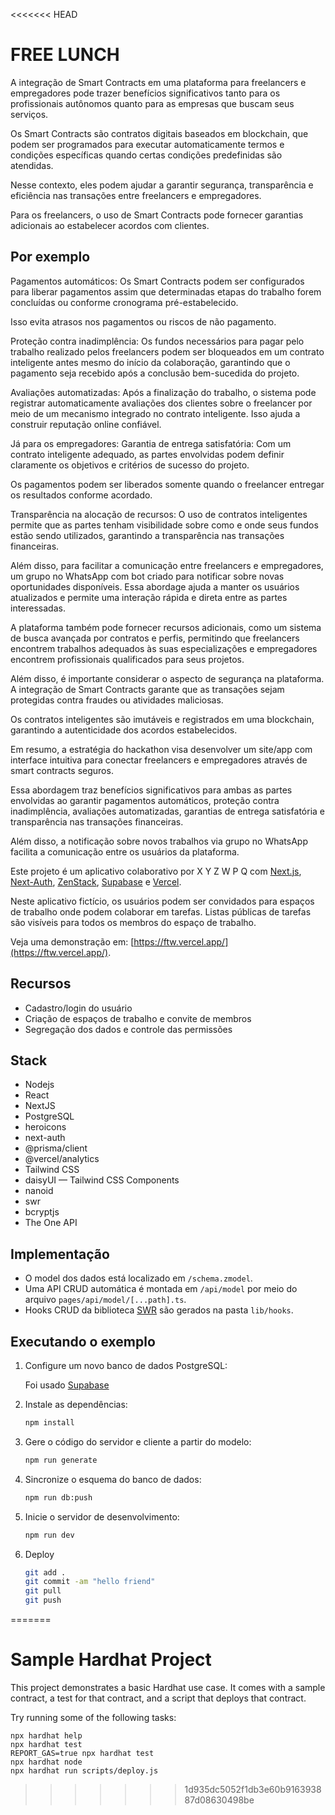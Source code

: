 <<<<<<< HEAD
# FREE LUNCH

A integração de Smart Contracts em uma plataforma para freelancers e empregadores pode trazer benefícios significativos tanto para os profissionais autônomos quanto para as empresas que buscam seus serviços.

Os Smart Contracts são contratos digitais baseados em blockchain, que podem ser programados para executar automaticamente termos e condições específicas quando certas condições predefinidas são atendidas.

Nesse contexto, eles podem ajudar a garantir segurança, transparência e eficiência nas transações entre freelancers e empregadores.

Para os freelancers, o uso de Smart Contracts pode fornecer garantias adicionais ao estabelecer acordos com clientes.

## Por exemplo

Pagamentos automáticos: Os Smart Contracts podem ser configurados para liberar pagamentos assim que determinadas etapas do trabalho forem concluídas ou conforme cronograma pré-estabelecido.

Isso evita atrasos nos pagamentos ou riscos de não pagamento.

Proteção contra inadimplência: Os fundos necessários para pagar pelo trabalho realizado pelos freelancers podem ser bloqueados em um contrato inteligente antes mesmo do início da colaboração, garantindo que o pagamento seja recebido após a conclusão bem-sucedida do projeto.

Avaliações automatizadas: Após a finalização do trabalho, o sistema pode registrar automaticamente avaliações dos clientes sobre o freelancer por meio de um mecanismo integrado no contrato inteligente. Isso ajuda a construir reputação online confiável.

Já para os empregadores:
Garantia de entrega satisfatória: Com um contrato inteligente adequado, as partes envolvidas podem definir claramente os objetivos e critérios de sucesso do projeto.

Os pagamentos podem ser liberados somente quando o freelancer entregar os resultados conforme acordado.

Transparência na alocação de recursos: O uso de contratos inteligentes permite que as partes tenham visibilidade sobre como e onde seus fundos estão sendo utilizados, garantindo a transparência nas transações financeiras.

Além disso, para facilitar a comunicação entre freelancers e empregadores, um grupo no WhatsApp com bot criado para notificar sobre novas oportunidades disponíveis. Essa abordage ajuda a manter os usuários atualizados e permite uma interação rápida e direta entre as partes interessadas.

A plataforma também pode fornecer recursos adicionais, como um sistema de busca avançada por contratos e perfis, permitindo que freelancers encontrem trabalhos adequados às suas especializações e empregadores encontrem profissionais qualificados para seus projetos.

Além disso, é importante considerar o aspecto de segurança na plataforma. A integração de Smart Contracts garante que as transações sejam protegidas contra fraudes ou atividades maliciosas.

Os contratos inteligentes são imutáveis ​​e registrados em uma blockchain, garantindo a autenticidade dos acordos estabelecidos.

Em resumo, a estratégia do hackathon visa desenvolver um site/app com interface intuitiva para conectar freelancers e empregadores através de smart contracts seguros.

Essa abordagem traz benefícios significativos para ambas as partes envolvidas ao garantir pagamentos automáticos, proteção contra inadimplência, avaliações automatizadas, garantias de entrega satisfatória e transparência nas transações financeiras.

Além disso, a notificação sobre novos trabalhos via grupo no WhatsApp facilita a comunicação entre os usuários da plataforma.

Este projeto é um aplicativo colaborativo por X Y Z W P Q com [Next.js](https://nextjs.org), [Next-Auth](nextauth.org), [ZenStack](https://zenstack.dev), [Supabase](https://supabase.com) e [Vercel](vercel.com).

Neste aplicativo fictício, os usuários podem ser convidados para espaços de trabalho onde podem colaborar em tarefas. Listas públicas de tarefas são visíveis para todos os membros do espaço de trabalho.

Veja uma demonstração em: [https://ftw.vercel.app/](https://ftw.vercel.app/).

## Recursos

- Cadastro/login do usuário
- Criação de espaços de trabalho e convite de membros
- Segregação dos dados e controle das permissões

## Stack

- Nodejs
- React
- NextJS
- PostgreSQL
- heroicons
- next-auth
- @prisma/client
- @vercel/analytics
- Tailwind CSS
- daisyUI — Tailwind CSS Components
- nanoid
- swr
- bcryptjs
- The One API

## Implementação

- O model dos dados está localizado em `/schema.zmodel`.
- Uma API CRUD automática é montada em `/api/model` por meio do arquivo `pages/api/model/[...path].ts`.
- Hooks CRUD da biblioteca [SWR](https://swr.vercel.app/) são gerados na pasta `lib/hooks`.

## Executando o exemplo

1. Configure um novo banco de dados PostgreSQL:

    Foi usado [Supabase](https://supabase.com)

2. Instale as dependências:

    ```bash
    npm install
    ```

3. Gere o código do servidor e cliente a partir do modelo:

    ```bash
    npm run generate
    ```

4. Sincronize o esquema do banco de dados:

     ```bash
     npm run db:push
     ```

5. Inicie o servidor de desenvolvimento:

    ```bash
    npm run dev
    ```

6. Deploy

    ```bash
    git add .
    git commit -am "hello friend"
    git pull
    git push
    ```
=======
# Sample Hardhat Project

This project demonstrates a basic Hardhat use case. It comes with a sample contract, a test for that contract, and a script that deploys that contract.

Try running some of the following tasks:

```shell
npx hardhat help
npx hardhat test
REPORT_GAS=true npx hardhat test
npx hardhat node
npx hardhat run scripts/deploy.js
```
>>>>>>> 1d935dc5052f1db3e60b916393887d08630498be

